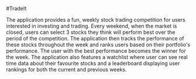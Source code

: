 #TradeIt

The application provides a fun, weekly stock trading competition for users interested in investing and trading. Every weekend, when the market is closed, users can select 3 stocks they think will perform best over the period of the competition. The application then tracks the performance of these stocks throughout the week and ranks users based on their portfolio's performance. The user with the best performance becomes the winner for the week. The application also features a watchlist where user can see real time data about their favourite stocks and a leaderboard displaying user rankings for both the current and previous weeks.
